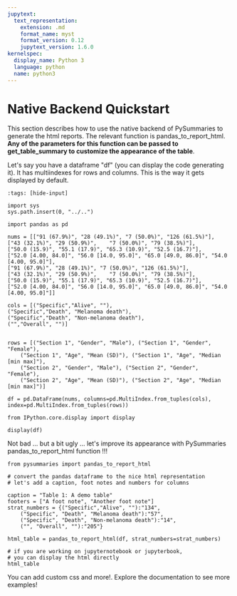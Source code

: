 ```yaml
---
jupytext:
  text_representation:
    extension: .md
    format_name: myst
    format_version: 0.12
    jupytext_version: 1.6.0
kernelspec:
  display_name: Python 3
  language: python
  name: python3
---
```


Native Backend Quickstart
============================

This section describes how to use the native backend of PySummaries to generate the html reports.
The relevant function is pandas_to_report_html. **Any of the parameters for this function can be passed
to get_table_summary to customize the appearance of the table**.

Let's say you have a dataframe "df" (you can display the code generating it).
It has multiindexes for rows and
columns. This is the way it gets displayed by default.

```{code-cell}
:tags: [hide-input]

import sys
sys.path.insert(0, "../..")

import pandas as pd

nums = [["91 (67.9%)", "28 (49.1%)", "7 (50.0%)", "126 (61.5%)"],
["43 (32.1%)", "29 (50.9%)",	"7 (50.0%)", "79 (38.5%)"],
["50.0 (15.9)", "55.1 (17.9)", "65.3 (10.9)", "52.5 (16.7)"],
["52.0 [4.00, 84.0]", "56.0 [14.0, 95.0]", "65.0 [49.0, 86.0]", "54.0 [4.00, 95.0]"],
["91 (67.9%)", "28 (49.1%)", "7 (50.0%)", "126 (61.5%)"],
["43 (32.1%)", "29 (50.9%)",	"7 (50.0%)", "79 (38.5%)"],
["50.0 (15.9)", "55.1 (17.9)", "65.3 (10.9)", "52.5 (16.7)"],
["52.0 [4.00, 84.0]", "56.0 [14.0, 95.0]", "65.0 [49.0, 86.0]", "54.0 [4.00, 95.0]"]]

cols = [("Specific","Alive", ""),
("Specific","Death", "Melanoma death"),
("Specific","Death", "Non-melanoma death"),	
("","Overall", "")]


rows = [("Section 1", "Gender", "Male"), ("Section 1", "Gender", "Female"),
    ("Section 1", "Age", "Mean (SD)"), ("Section 1", "Age", "Median [min max]"),
    ("Section 2", "Gender", "Male"), ("Section 2", "Gender", "Female"),
    ("Section 2", "Age", "Mean (SD)"), ("Section 2", "Age", "Median [min max]")]

df = pd.DataFrame(nums, columns=pd.MultiIndex.from_tuples(cols), index=pd.MultiIndex.from_tuples(rows))

```

```{code-cell}
from IPython.core.display import display 

display(df)
```

Not bad ... but a bit ugly ... let's improve its appearance with PySummaries pandas_to_report_html function !!!

```{code-cell}
from pysummaries import pandas_to_report_html  

# convert the pandas dataframe to the nice html representation
# let's add a caption, foot notes and numbers for columns

caption = "Table 1: A demo table"
footers = ["A foot note", "Another foot note"]
strat_numbers = {("Specific","Alive", ""):"134",
    ("Specific", "Death", "Melanoma death"):"57",
    ("Specific", "Death", "Non-melanoma death"):"14",	
    ("", "Overall", ""):"205"}

html_table = pandas_to_report_html(df, strat_numbers=strat_numbers)

# if you are working on jupyternotebook or jupyterbook, 
# you can display the html directly
html_table

``` 

You can add custom css and more!. Explore the documentation to see more examples!
  


